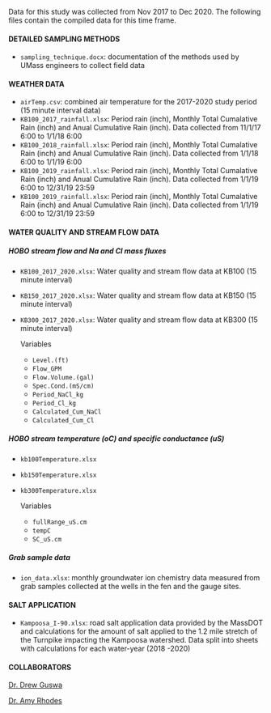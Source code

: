 
Data for this study was collected from Nov 2017 to Dec 2020. The
following files contain the compiled data for this time frame.

#### DETAILED SAMPLING METHODS

- `sampling_technique.docx`: documentation of the methods used by UMass
  engineers to collect field data

#### WEATHER DATA

- `airTemp.csv`: combined air temperature for the 2017-2020 study period
  (15 minute interval data)
- `KB100_2017_rainfall.xlsx`: Period rain (inch), Monthly Total
  Cumalative Rain (inch) and Anual Cumulative Rain (inch). Data
  collected from 11/1/17 6:00 to 1/1/18 6:00
- `KB100_2018_rainfall.xlsx`: Period rain (inch), Monthly Total
  Cumalative Rain (inch) and Anual Cumulative Rain (inch). Data
  collected from 1/1/18 6:00 to 1/1/19 6:00
- `KB100_2019_rainfall.xlsx`: Period rain (inch), Monthly Total
  Cumalative Rain (inch) and Anual Cumulative Rain (inch). Data
  collected from 1/1/19 6:00 to 12/31/19 23:59
- `KB100_2019_rainfall.xlsx`: Period rain (inch), Monthly Total
  Cumalative Rain (inch) and Anual Cumulative Rain (inch). Data
  collected from 1/1/19 6:00 to 12/31/19 23:59

#### WATER QUALITY AND STREAM FLOW DATA

##### HOBO stream flow and Na and Cl mass fluxes

- `KB100_2017_2020.xlsx`: Water quality and stream flow data at KB100
  (15 minute interval)

- `KB150_2017_2020.xlsx`: Water quality and stream flow data at KB150
  (15 minute interval)

- `KB300_2017_2020.xlsx`: Water quality and stream flow data at KB300
  (15 minute interval)

  Variables

  - `Level.(ft)`
  - `Flow_GPM`
  - `Flow.Volume.(gal)`  
  - `Spec.Cond.(mS/cm)`  
  - `Period_NaCl_kg`  
  - `Period_Cl_kg`  
  - `Calculated_Cum_NaCl`
  - `Calculated_Cum_Cl`

##### HOBO stream temperature (oC) and specific conductance (uS)

- `kb100Temperature.xlsx`

- `kb150Temperature.xlsx`

- `kb300Temperature.xlsx`

  Variables

  - `fullRange_uS.cm`
  - `tempC`
  - `SC_uS.cm`

##### Grab sample data

- `ion_data.xlsx`: monthly groundwater ion chemistry data measured from
  grab samples collected at the wells in the fen and the gauge sites.

#### SALT APPLICATION

- `Kampoosa_I-90.xlsx`: road salt application data provided by the
  MassDOT and calculations for the amount of salt applied to the 1.2
  mile stretch of the Turnpike impacting the Kampoosa watershed. Data
  split into sheets with calculations for each water-year (2018 -2020)

#### COLLABORATORS

[Dr. Drew Guswa](https://www.smith.edu/academics/faculty/andrew-guswa)

[Dr. Amy
Rhodes](https://www.smith.edu/academics/faculty/amy-larson-rhodes)
